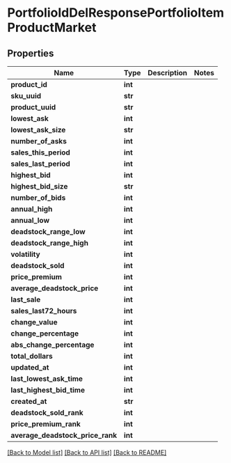 # PortfolioIdDelResponsePortfolioItemProductMarket

## Properties
Name | Type | Description | Notes
------------ | ------------- | ------------- | -------------
**product_id** | **int** |  | 
**sku_uuid** | **str** |  | 
**product_uuid** | **str** |  | 
**lowest_ask** | **int** |  | 
**lowest_ask_size** | **str** |  | 
**number_of_asks** | **int** |  | 
**sales_this_period** | **int** |  | 
**sales_last_period** | **int** |  | 
**highest_bid** | **int** |  | 
**highest_bid_size** | **str** |  | 
**number_of_bids** | **int** |  | 
**annual_high** | **int** |  | 
**annual_low** | **int** |  | 
**deadstock_range_low** | **int** |  | 
**deadstock_range_high** | **int** |  | 
**volatility** | **int** |  | 
**deadstock_sold** | **int** |  | 
**price_premium** | **int** |  | 
**average_deadstock_price** | **int** |  | 
**last_sale** | **int** |  | 
**sales_last72_hours** | **int** |  | 
**change_value** | **int** |  | 
**change_percentage** | **int** |  | 
**abs_change_percentage** | **int** |  | 
**total_dollars** | **int** |  | 
**updated_at** | **int** |  | 
**last_lowest_ask_time** | **int** |  | 
**last_highest_bid_time** | **int** |  | 
**created_at** | **str** |  | 
**deadstock_sold_rank** | **int** |  | 
**price_premium_rank** | **int** |  | 
**average_deadstock_price_rank** | **int** |  | 

[[Back to Model list]](../README.md#documentation-for-models) [[Back to API list]](../README.md#documentation-for-api-endpoints) [[Back to README]](../README.md)


